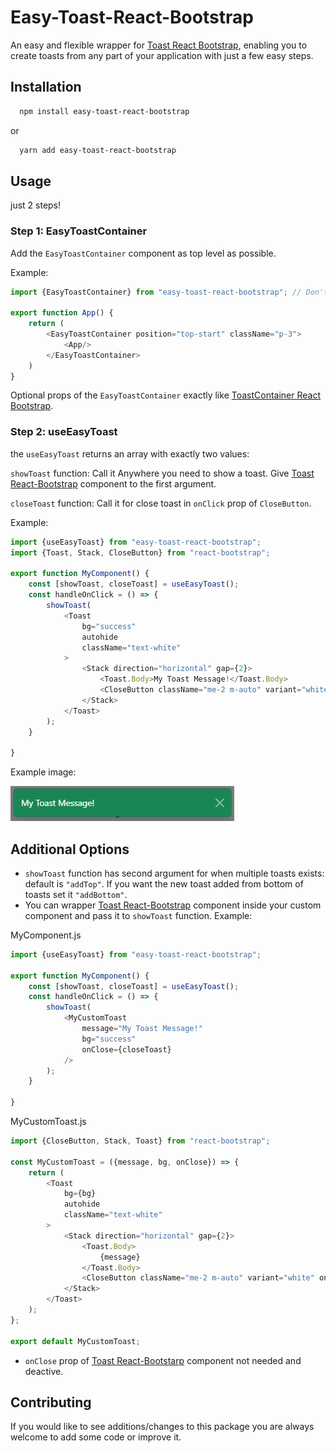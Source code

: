 
# Easy-Toast-React-Bootstrap

An easy and flexible wrapper for [Toast React Bootstrap](https://react-bootstrap.github.io/docs/components/toasts), enabling you to create toasts from any part of your application with just a few easy steps.


## Installation

```bash
  npm install easy-toast-react-bootstrap
```
or
```bash
  yarn add easy-toast-react-bootstrap
```

## Usage

just 2 steps!

### Step 1: EasyToastContainer

Add the `EasyToastContainer` component as top level as possible.

Example:

```javascript
import {EasyToastContainer} from "easy-toast-react-bootstrap"; // Don't forget to import this

export function App() {
    return (
        <EasyToastContainer position="top-start" className="p-3">
            <App/>
        </EasyToastContainer>
    )
}
```
Optional props of the `EasyToastContainer` exactly like [ToastContainer React Bootstrap](https://react-bootstrap.github.io/docs/components/toasts#toastcontainer).

### Step 2: useEasyToast

the `useEasyToast` returns an array with exactly two values:

`showToast` function: Call it Anywhere you need to show a toast. Give [Toast React-Bootstrap](https://react-bootstrap.github.io/docs/components/toasts#toast) component to the first argument.

`closeToast` function: Call it for close toast in `onClick` prop of `CloseButton`.

Example:
```javascript
import {useEasyToast} from "easy-toast-react-bootstrap";
import {Toast, Stack, CloseButton} from "react-bootstrap";

export function MyComponent() {
    const [showToast, closeToast] = useEasyToast();
    const handleOnClick = () => {
        showToast(
            <Toast
                bg="success"
                autohide
                className="text-white"
            >
                <Stack direction="horizontal" gap={2}>
                    <Toast.Body>My Toast Message!</Toast.Body>
                    <CloseButton className="me-2 m-auto" variant="white" onClick={closeToast}/>
                </Stack>
            </Toast>
        );
    }
    
}
```
Example image:

![Easy Toast React Bootstrap](https://github.com/2mkabir/easy-toast-react-bootstrap/blob/master/easy-toast-react-bootstrap.png?raw=true)



## Additional Options

- `showToast` function has second argument for when multiple toasts exists: default is `"addTop"`. If you want the new toast added from bottom of toasts set it `"addBottom"`.
- You can wrapper [Toast React-Bootstrap](https://react-bootstrap.github.io/docs/components/toasts#toast) component inside your custom component and pass it to `showToast` function.
  Example:

MyComponent.js
```javascript
import {useEasyToast} from "easy-toast-react-bootstrap";

export function MyComponent() {
    const [showToast, closeToast] = useEasyToast();
    const handleOnClick = () => {
        showToast(
            <MyCustomToast
                message="My Toast Message!"
                bg="success"
                onClose={closeToast}
            />
        );
    }
    
}

```
MyCustomToast.js
```javascript
import {CloseButton, Stack, Toast} from "react-bootstrap";

const MyCustomToast = ({message, bg, onClose}) => {
    return (
        <Toast
            bg={bg}
            autohide
            className="text-white"
        >
            <Stack direction="horizontal" gap={2}>
                <Toast.Body>
                    {message}
                </Toast.Body>
                <CloseButton className="me-2 m-auto" variant="white" onClick={onClose}/>
            </Stack>
        </Toast>
    );
};

export default MyCustomToast;

```

- `onClose` prop of [Toast React-Bootstarp](https://react-bootstrap.github.io/docs/components/toasts#toast) component not needed and deactive.
## Contributing

If you would like to see additions/changes to this package you are always welcome to add some code or improve it.

